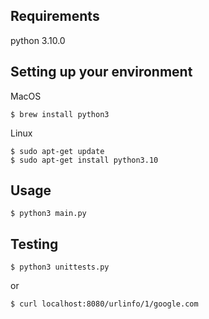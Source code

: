 ## Requirements 
python 3.10.0

## Setting up your environment
MacOS 
```
$ brew install python3
```  
Linux
```
$ sudo apt-get update
$ sudo apt-get install python3.10
```
## Usage
```
$ python3 main.py
```

## Testing 
```
$ python3 unittests.py
```
or
```
$ curl localhost:8080/urlinfo/1/google.com
```
